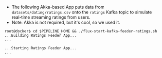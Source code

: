 * The following Akka-based App puts data from `datasets/dating/ratings.csv` onto the `ratings` Kafka topic to simulate real-time streaming ratings from users.  
* Note:  Akka is not required, but it's cool, so we used it.
```
root@docker$ cd $PIPELINE_HOME && ./flux-start-kafka-feeder-ratings.sh
...Building Ratings Feeder App...
...

...Starting Ratings Feeder App...
...
```